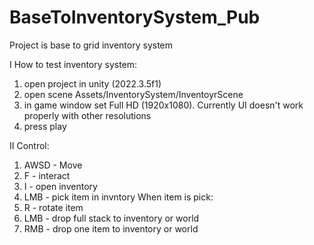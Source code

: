 # BaseToInventorySystem_Pub

Project is base to grid inventory system 

I How to test inventory system:
  1. open project in unity (2022.3.5f1)
  2. open scene Assets/InventorySystem/InventoyrScene
  3. in game window set Full HD (1920x1080). Currently UI doesn't work properly with other resolutions
  4. press play

II Control:
  1. AWSD - Move
  2. F - interact
  3. I - open inventory
  4. LMB - pick item in invntory
     When item is pick:
  6. R - rotate item
  7. LMB - drop full stack to inventory or world
  8. RMB - drop one item to inventory or world

